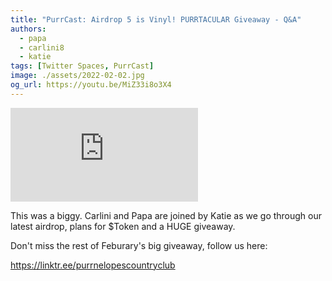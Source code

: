 ```yaml
---
title: "PurrCast: Airdrop 5 is Vinyl! PURRTACULAR Giveaway - Q&A"
authors:
  - papa
  - carlini8
  - katie
tags: [Twitter Spaces, PurrCast]
image: ./assets/2022-02-02.jpg
og_url: https://youtu.be/MiZ33i8o3X4
---
```


<iframe src="https://www.youtube.com/embed/MiZ33i8o3X4" title="YouTube video player" frameborder="0" allow="accelerometer; autoplay; clipboard-write; encrypted-media; gyroscope; picture-in-picture" allowFullScreen></iframe>

<!--truncate-->

This was a biggy. Carlini and Papa are joined by Katie as we go through our latest airdrop, plans for $Token and a HUGE giveaway. 

Don't miss the rest of Feburary's big giveaway, follow us here: 

https://linktr.ee/purrnelopescountryclub